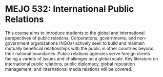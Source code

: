 # MEJO 532: International Public Relations

This course aims to introduce students to the global and international perspectives of public relations. Corporations, governments, and non-government organizations (NGOs) actively seek to build and maintain mutually beneficial relationships with the public in other countries beyond their national boundaries. Public relations agencies serve foreign clients facing a variety of issues and challenges on a global scale. Key literature on international public relations, public diplomacy, global reputation management, and international media relations will be covered.